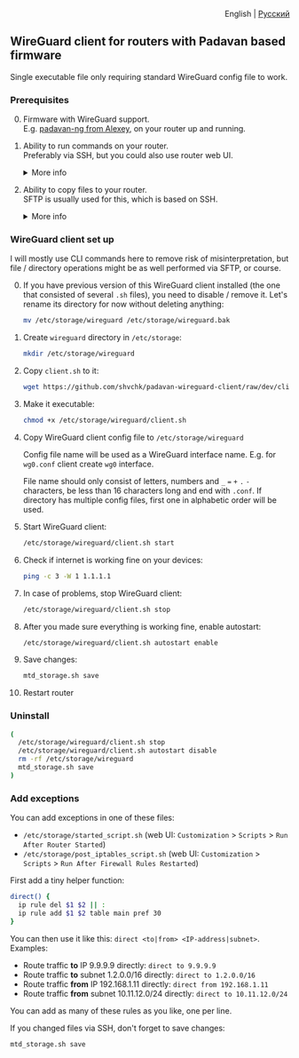 <p align="right">English | <a href="README.ru.md">Русский</a></p>


## WireGuard client for routers with Padavan based firmware

Single executable file only requiring standard WireGuard config file to work.

### Prerequisites

0. Firmware with WireGuard support.  
    E.g. [padavan-ng from Alexey](https://gitlab.com/dm38/padavan-ng), on your router up and running.

0. Ability to run commands on your router.  
    Preferably via SSH, but you could also use router web UI.

    <details>
      <summary>More info</summary>

      Enable SSH access in router's web UI: `Administration` > `Services` > `Enable SSH Server?` > `Yes`

      SSH connection credentials are the same that you use for web UI.

      Linux, Mac OS and Windows 10+ usually have SSH client preinstalled, just launch terminal and connect:
      ```sh
      ssh admin@192.168.1.1
      ```

      On older Windows versions you could use [PuTTY](https://www.chiark.greenend.org.uk/~sgtatham/putty), [Tabby](https://tabby.sh) or [other SSH clients](https://alternativeto.net/software/putty/?feature=ssh-client&license=free&platform=windows).

      When you have SSH client installed, you can often connect just by following this link:
      ```
      ssh://admin@192.168.1.1
      ```
      Paste it into your browser's address bar manually and hit Enter, since GitHub doees not allow active links with non-standard protocols.
    </details>

0. Ability to copy files to your router.  
    SFTP is usually used for this, which is based on SSH.  
    <details>
      <summary>More info</summary>

      On Windows you could use [WinSCP](https://winscp.net), for Mac OS there is [Cyberduck](https://cyberduck.io). Linux file managers usually support SFTP out of the box, look for "Network" or "Other places" section.

      You can connect just by following this link:
      ```
      sftp://admin@192.168.1.1/etc/storage/
      ```
      Paste it into your browser's address bar manually and hit Enter, since GitHub doees not allow active links with non-standard protocols.
    </details>

### WireGuard client set up

I will mostly use CLI commands here to remove risk of misinterpretation, but file / directory operations might be as well performed via SFTP, or course.

0. If you have previous version of this WireGuard client installed (the one that consisted of several `.sh` files), you need to disable / remove it. Let's rename its directory for now without deleting anything:
    ```sh
    mv /etc/storage/wireguard /etc/storage/wireguard.bak
    ```

0. Create `wireguard` directory in `/etc/storage`:
    ```sh
    mkdir /etc/storage/wireguard
    ```

0. Copy `client.sh` to it:
    ```sh
    wget https://github.com/shvchk/padavan-wireguard-client/raw/dev/client.sh -O /etc/storage/wireguard/client.sh
    ```

0. Make it executable:
    ```sh
    chmod +x /etc/storage/wireguard/client.sh
    ```

0. Copy WireGuard client config file to `/etc/storage/wireguard`

    Config file name will be used as a WireGuard interface name. E.g. for `wg0.conf` client create `wg0` interface.

    File name should only consist of letters, numbers and `_` `=` `+` `.` `-` characters, be less than 16 characters long and end with `.conf`. If directory has multiple config files, first one in alphabetic order will be used.

0. Start WireGuard client:
    ```sh
    /etc/storage/wireguard/client.sh start
    ```

0. Check if internet is working fine on your devices:
    ```sh
    ping -c 3 -W 1 1.1.1.1
    ```

0. In case of problems, stop WireGuard client:
    ```sh
    /etc/storage/wireguard/client.sh stop
    ```

0. After you made sure everything is working fine, enable autostart:
    ```sh
    /etc/storage/wireguard/client.sh autostart enable
    ```

0. Save changes:
    ```sh
    mtd_storage.sh save
    ```

0. Restart router


### Uninstall

```sh
(
  /etc/storage/wireguard/client.sh stop
  /etc/storage/wireguard/client.sh autostart disable
  rm -rf /etc/storage/wireguard
  mtd_storage.sh save
)
```


### Add exceptions

You can add exceptions in one of these files:
- `/etc/storage/started_script.sh` (web UI: `Customization` > `Scripts` > `Run After Router Started`)
- `/etc/storage/post_iptables_script.sh` (web UI: `Customization` > `Scripts` > `Run After Firewall Rules Restarted`)

First add a tiny helper function:
```sh
direct() {
  ip rule del $1 $2 || :
  ip rule add $1 $2 table main pref 30
}
```

You can then use it like this: `direct <to|from> <IP-address|subnet>`. Examples:

- Route traffic **to** IP 9.9.9.9 directly: `direct to 9.9.9.9`
- Route traffic **to** subnet 1.2.0.0/16 directly: `direct to 1.2.0.0/16`
- Route traffic **from** IP 192.168.1.11 directly: `direct from 192.168.1.11`
- Route traffic **from** subnet 10.11.12.0/24 directly: `direct to 10.11.12.0/24`

You can add as many of these rules as you like, one per line.

If you changed files via SSH, don't forget to save changes:
```sh
mtd_storage.sh save
```
